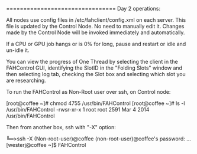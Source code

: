 ================================
Day 2 operations: 

All nodes use config files in /etc/fahclient/config.xml on each server. 
This file is updated by the Control Node.  No need to manually edit it.
Changes made by the Control Node will be invoked immediately and automatically. 

If a CPU or GPU job hangs or is 0% for long, pause and restart or idle and un-idle it.

You can view the progress of One Thread by selecting the client in the FAHControl GUI, identifying the SlotID in the "Folding Slots" window and then selecting log tab, checking the Slot box and selecting which slot you are researching.

To run the FAHControl as Non-Root user over ssh, on Control node:

[root@coffee ~]# chmod 4755 /usr/bin/FAHControl
[root@coffee ~]# ls -l /usr/bin/FAHControl
-rwsr-xr-x 1 root root 2591 Mar  4  2014 /usr/bin/FAHControl

Then from another box, ssh with "-X" option:

╚═>ssh -X (Non-root-user)@coffee
(non-root-user)@coffee's password: 
...
[westerj@coffee ~]$ FAHControl
